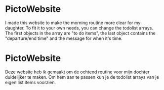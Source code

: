 # PictoWebsite

I made this website to make the morning routine more clear for my daughter.
To fit it to your own needs, you can change the todolist arrays.
The first objects in the array are "to do items", the last object contains the "departure/end time" and the message for when it's time.

# PictoWebsite


Deze website heb ik gemaakt om de ochtend routine voor mijn dochter duidelijker te maken.
Om hem aan te passen kun je de todolist arrays van je eigen list items voorzien.
